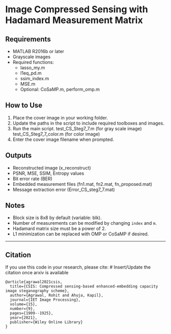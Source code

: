# Image Compressed Sensing with Hadamard Measurement Matrix

## Requirements
- MATLAB R2016b or later
- Grayscale images
- Required functions:
  - lasso_my.m
  - l1eq_pd.m
  - ssim_index.m
  - MSE.m
  - Optional: CoSaMP.m, perform_omp.m

## How to Use
1. Place the cover image in your working folder.
2. Update the paths in the script to include required toolboxes and images.
3. Run the main script.
    test_CS_Steg7_7.m (for gray scale image)
    test_CS_Steg7_7_color.m  (for color image)
4. Enter the cover image filename when prompted.

## Outputs
- Reconstructed image (x_reconstruct)
- PSNR, MSE, SSIM, Entropy values
- Bit error rate (BER)
- Embedded measurement files (fn1.mat, fn2.mat, fn_proposed.mat)
- Message extraction error (Error_CS_steg7_7.mat)

## Notes
- Block size is 8x8 by default (variable: blk).
- Number of measurements can be modified by changing `index` and `m`.
- Hadamard matrix size must be a power of 2.
- L1 minimization can be replaced with OMP or CoSaMP if desired.



---

## Citation

If you use this code in your research, please cite: # Insert/Update the citation once arxiv is available

```
@article{agrawal2021csis,
  title={CSIS: Compressed sensing-based enhanced-embedding capacity image steganography scheme},
  author={Agrawal, Rohit and Ahuja, Kapil},
  journal={IET Image Processing},
  volume={15},
  number={9},
  pages={1909--1925},
  year={2021},
  publisher={Wiley Online Library}
}

```

